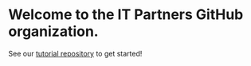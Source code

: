 # Welcome to the IT Partners GitHub organization.

See our [tutorial repository](https://github.com/itpartnersillinois/.github) to get started!
